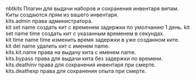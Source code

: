 nbtkits Плагин для выдачи наборов и сохранения инвентаря випам.                                                      
 Киты создаются прям из вашего инвентаря.                                                                            
 kits.admin права администратора.                                                                                    
 kit set name создать кит с временем задержки по умолчанию 1 день. 
 kit set name time создать кит с указанным временем в секундах.                                                      
 kit time name time изменить время задержки в уже созданном ките.                                                    
 kit del name удалить кит с именем name.                                                                             
 kits.kit.name права на выдачу кита с именем name.                                                                   
 kits.bypass права для выдачи кита без задержки по времени.                                                          
 kits.deathinv права для сохранения инвентаря при смерте.                                                            
 kits.deathexp права для сохранения опыта при смерте.                                                                
